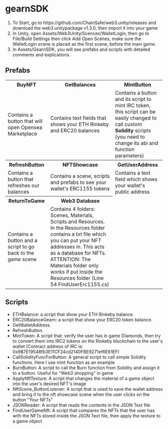 # gearnSDK

<ol>
  <li> To Start, go to https://github.com/ChainSafe/web3.unity/releases and download the web3.unitypackage v1.3.0, then import it into your game </li>
  <li> In Unity, open Assets/Web3Unity/Scences/WalletLogin, then go to File/Build Settings then click Add Open Scenes, make sure the WalletLogin scene is
    placed as the first scene, before the main game. </li>
  <li> In Assets/GearnSDK, you will see prefabs and scripts with detailed comments and explications.
</ol>

<h2> Prefabs </h2>
<Table>
  <tr>
    <th> BuyNFT </th>
    <th> GetBalances </th>
    <th> MintButton </th>
  </tr>
  <tr>
    <td> Contains a button that will open Opensea Marketplace </td>
    <td> Contains text fields that shows your ETH Rinkeby and ERC20 balances </td>
    <td> Contains a button and its script to mint IRC token, this script can be easily changed to call custom <b>Solidity</b> scripts (you need to change its abi and function parameters) </td>
  </tr>
<tr>
    <th> RefreshButton </th>
    <th> NFTShowcase </th>
    <th> GetUserAddress </th>
  </tr>
  <tr>
    <td> Contains a button that refreshes our balances </td>
    <td> Contains a scene, scripts and prefabs to see your wallet's ERC1155 tokens </td>
    <td> Contains a text field which shows your wallet's public address </td>
  </tr>
  <tr>
    <th> ReturnToGame </th>
    <th> Web3 Database </th>
  </tr>
  <tr>
    <td> Contains a button and a script to go back to the game scene </td>
    <td> Contains 4 folders: Scenes, Materials, Scripts and Resources. In the Resources folder contains a txt file which you can
    put your NFT addresses in. This acts as a database for NFTs. ATTENTION: The Materials folder only works if put inside the Resources folder (Line 54 FindUserErc1155.cs)</td>
  </tr>  
</Table>

<h2> Scripts </h2>
<ul>
  <li> ETHBalance: a script that show your ETH Rinkeby balance. </li>
  <li> ERC20BalanceGearn: a script that show your ERC20 token balance. </li>
  <li> GetWalletAddress. </li>
  <li> RefreshButton. </li>
  <li> MintToken: A script that: verify the user has in game Diamonds, then try to convert them into IRC2 tokens on the Rinkeby blockchain to the user's wallet (Contract address of IRC is: 0x9B7E19548fb3E11CF24cd2140FBE9271ef6E61EF) </li>
  <li> CallSolidityFuncForButton: A general script to call simple Solidity functions. Here I use mint function as an example </li>
  <li> BurnButton: A script to call the Burn function from Solidity and assign it to a button. Useful for "Web3 shopping" in game </li>  
  <li> ApplyNftTexture: A script that changes the material of a game object into the user's desired NFT's image </li>
  <li> NftScene_ButtonListener: A script that is used to save the wallet address and bring it to the nft showcase scene when the user clicks on the button "Your NFTs" </li>
  <li> JSONReader: A script that reads the contents in the JSON Text file </li>
  <li> FindUserGameNft: A script that compares the NFTs that the user has with the NFTs stored inside the JSON Text file, then apply the texture to a game object </li>
</ul>
